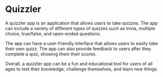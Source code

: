 # Quizzler
A quizzler app is an application that allows users to take quizzes. The app can include a variety of different types of quizzes such as trivia, multiple choice, true/false, and open-ended questions.

The app can have a user-friendly interface that allows users to easily take their own quizz. The app can also provide feedback to users after they complete a quiz, showing them their scores.

Overall, a quizzler app can be a fun and educational tool for users of all ages to test their knowledge, challenge themselves, and learn new things.
